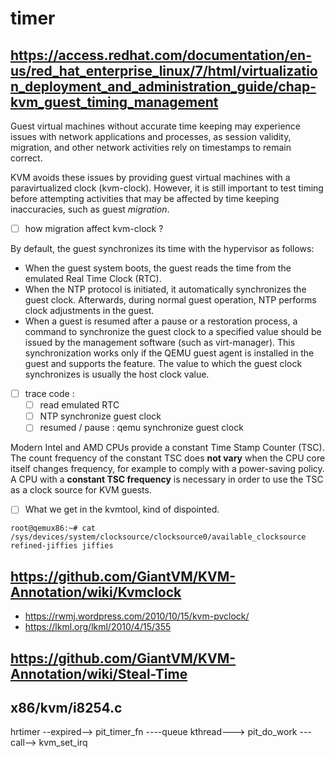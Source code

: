 # timer

## https://access.redhat.com/documentation/en-us/red_hat_enterprise_linux/7/html/virtualization_deployment_and_administration_guide/chap-kvm_guest_timing_management

Guest virtual machines without accurate time keeping may experience issues with network applications and processes, as session validity, migration, and other network activities rely on timestamps to remain correct.

KVM avoids these issues by providing guest virtual machines with a paravirtualized clock (kvm-clock).
However, it is still important to test timing before attempting activities that may be affected by time keeping inaccuracies, such as guest *migration*.

- [ ] how migration affect kvm-clock ?

By default, the guest synchronizes its time with the hypervisor as follows:
- When the guest system boots, the guest reads the time from the emulated Real Time Clock (RTC).
- When the NTP protocol is initiated, it automatically synchronizes the guest clock. Afterwards, during normal guest operation, NTP performs clock adjustments in the guest.
- When a guest is resumed after a pause or a restoration process, a command to synchronize the guest clock to a specified value should be issued by the management software (such as virt-manager). This synchronization works only if the QEMU guest agent is installed in the guest and supports the feature. The value to which the guest clock synchronizes is usually the host clock value.

- [ ] trace code :
  - [ ] read emulated RTC
  - [ ] NTP synchronize guest clock
  - [ ] resumed / pause : qemu synchronize guest clock

Modern Intel and AMD CPUs provide a constant Time Stamp Counter (TSC). The count frequency of the constant TSC does **not vary** when the CPU core itself changes frequency, for example to comply with a power-saving policy. 
A CPU with a **constant TSC frequency** is necessary in order to use the TSC as a clock source for KVM guests.

- [ ] What we get in the kvmtool, kind of dispointed.
```
root@qemux86:~# cat /sys/devices/system/clocksource/clocksource0/available_clocksource
refined-jiffies jiffies
```

## https://github.com/GiantVM/KVM-Annotation/wiki/Kvmclock

- https://rwmj.wordpress.com/2010/10/15/kvm-pvclock/
- https://lkml.org/lkml/2010/4/15/355

## https://github.com/GiantVM/KVM-Annotation/wiki/Steal-Time


## x86/kvm/i8254.c
hrtimer --expired--> pit_timer_fn ----queue kthread---> pit_do_work ---call--> kvm_set_irq
